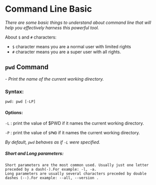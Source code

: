 # **Command Line Basic**
 *There are some basic things to understand about command line that will help you effectively harness this powerful tool.*

 About `$` and `#` characters:
 
 - `$` character means you are a normal user with limited rights
 - `#` character means you are a super user with all rights.



## **`pwd`**  Command

*- Print the name of the current working directory.*

### Syntax:
```
pwd: pwd [-LP]

```

#### Options:
   
   `-L` : print the value of $PWD if it names the current working
    		directory.

`-P` :   print the value of `$PWD` if it names the current working
    		directory.

*By default, `pwd`   behaves as if  `-L` were specified.*
  

  ##### **Short and Long parameters**:
  ```
  Short parameters are the most common used. Usually just one letter preceded by a dash(-).For example: -l, -a.
  Long parameters are usually several characters preceded by double dashes (--).For example: --all, --version .